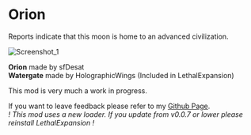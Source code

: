 # Orion
Reports indicate that this moon is home to an advanced civilization.

![Screenshot_1](https://raw.githubusercontent.com/sfDesat/Orion/main/Screenshots/Screenshot%201.png "Screenshot%201")


**Orion** made by sfDesat  
**Watergate** made by HolographicWings (Included in LethalExpansion)

This mod is very much a work in progress.  

If you want to leave feedback please refer to my [Github Page](https://github.com/sfDesat/Orion).  
_! This mod uses a new loader. If you update from v0.0.7 or lower please reinstall LethalExpansion !_
